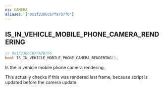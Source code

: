 ```yaml
---
ns: CAMERA
aliases: ["0x1f2300cb7fa7b7f6"]
---
```

## IS_IN_VEHICLE_MOBILE_PHONE_CAMERA_RENDERING

```c
// 0x1F2300CB7FA7B7F6
bool IS_IN_VEHICLE_MOBILE_PHONE_CAMERA_RENDERING();
```

Is the in vehicle mobile phone camera rendering.

This actually checks if this was rendered last frame, because script is updated before the camera update.

